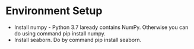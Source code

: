 # Environment Setup
* Install numpy - Python 3.7 laready contains NumPy. Otherwise you can do using command pip install numpy.
* Install seaborn. Do by command pip install seaborn. 
